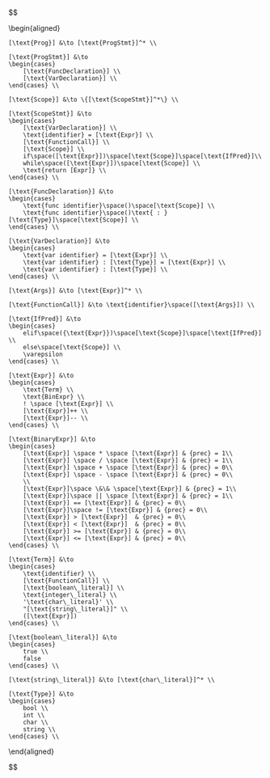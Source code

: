 $$

\begin{aligned}

    [\text{Prog}] &\to [\text{ProgStmt}]^* \\

    [\text{ProgStmt}] &\to
    \begin{cases}
        [\text{FuncDeclaration}] \\
        [\text{VarDeclaration}] \\
    \end{cases} \\
    
    [\text{Scope}] &\to \{[\text{ScopeStmt}]^*\} \\

    [\text{ScopeStmt}] &\to
    \begin{cases}
        [\text{VarDeclaration}] \\
        \text{identifier} = [\text{Expr}] \\
        [\text{FunctionCall}] \\
        [\text{Scope}] \\
        if\space([\text{Expr}])\space[\text{Scope}]\space[\text{IfPred}]\\
        while\space([\text{Expr}])\space[\text{Scope}] \\
        \text{return [Expr]} \\
    \end{cases} \\

    [\text{FuncDeclaration}] &\to
    \begin{cases}
        \text{func identifier}\space()\space[\text{Scope}] \\
        \text{func identifier}\space()\text{ : }[\text{Type}]\space[\text{Scope}] \\
    \end{cases} \\

    [\text{VarDeclaration}] &\to
    \begin{cases}
        \text{var identifier} = [\text{Expr}] \\
        \text{var identifier} : [\text{Type}] = [\text{Expr}] \\
        \text{var identifier} : [\text{Type}] \\
    \end{cases} \\

    [\text{Args}] &\to [\text{Expr}]^* \\

    [\text{FunctionCall}] &\to \text{identifier}\space([\text{Args}]) \\

    [\text{IfPred}] &\to
    \begin{cases}
        elif\space({\text{Expr}})\space[\text{Scope}]\space[\text{IfPred}] \\
        else\space[\text{Scope}] \\
        \varepsilon
    \end{cases} \\

    [\text{Expr}] &\to 
    \begin{cases}
        \text{Term} \\
        \text{BinExpr} \\
        ! \space [\text{Expr}] \\
        [\text{Expr}]++ \\
        [\text{Expr}]-- \\
    \end{cases} \\

    [\text{BinaryExpr}] &\to
    \begin{cases}
        [\text{Expr}] \space * \space [\text{Expr}] & {prec} = 1\\
        [\text{Expr}] \space / \space [\text{Expr}] & {prec} = 1\\
        [\text{Expr}] \space + \space [\text{Expr}] & {prec} = 0\\
        [\text{Expr}] \space - \space [\text{Expr}] & {prec} = 0\\
        \\
        [\text{Expr}]\space \&\& \space[\text{Expr}] & {prec} = 1\\
        [\text{Expr}]\space || \space [\text{Expr}] & {prec} = 1\\
        [\text{Expr}] == [\text{Expr}] & {prec} = 0\\
        [\text{Expr}]\space != [\text{Expr}] & {prec} = 0\\
        [\text{Expr}] > [\text{Expr}]  & {prec} = 0\\
        [\text{Expr}] < [\text{Expr}]  & {prec} = 0\\
        [\text{Expr}] >= [\text{Expr}] & {prec} = 0\\
        [\text{Expr}] <= [\text{Expr}] & {prec} = 0\\
    \end{cases} \\

    [\text{Term}] &\to 
    \begin{cases}
        \text{identifier} \\
        [\text{FunctionCall}] \\
        [\text{boolean\_literal}] \\
        \text{integer\_literal} \\
        '\text{char\_literal}' \\
        "[\text{string\_literal}]" \\
        ([\text{Expr}])
    \end{cases} \\

    [\text{boolean\_literal}] &\to
    \begin{cases}
        true \\
        false
    \end{cases} \\

    [\text{string\_literal}] &\to [\text{char\_literal}]^* \\

    [\text{Type}] &\to
    \begin{cases}
        bool \\
        int \\
        char \\
        string \\
    \end{cases} \\

\end{aligned}

$$
